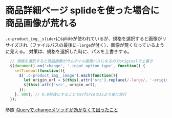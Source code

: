# 商品詳細ページ splideを使った場合に商品画像が荒れる

`.c-product_img__slider`にsplideが使われているが、規格を選択すると画像がリサイズされ（ファイルパスの最後に`-large`が付く）、画像が荒くなっているように見える。
対策は、規格を選択した時に、パスを上書きする。

```js
  // 規格を選択すると商品画像がサムネイル画像パスになるのでoriginalで上書き
  $(document).on('change', '.input_option_type', function() {
    setTimeout(function(){
      $('.c-product_img__image').each(function(){
        let origin_url = $(this).attr('src').replace(/-large/, '-original');
        $(this).attr('src', origin_url);
      });
    }, 800); // 0.8秒後にすることでecforceのJSより後に実行
  });
```

参照 [jQueryで.changeメソッドが効かなくて困ったこと](https://qiita.com/katsu105/items/774d199bb6bf2bdc945f)